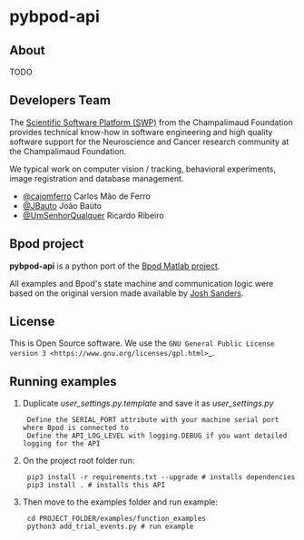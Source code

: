 # pybpod-api

## About
TODO

## Developers Team

The [Scientific Software Platform (SWP)](http://research.fchampalimaud.org/en/research/platforms/staff/Scientific%20Software/) from the Champalimaud Foundation provides technical know-how in software engineering and high quality software support for the Neuroscience and Cancer research community at the Champalimaud Foundation.

We typical work on computer vision / tracking, behavioral experiments, image registration and database management.

* [@cajomferro](https://github.com/cajomferro/) Carlos Mão de Ferro
* [@JBauto](https://github.com/JBauto) João Baúto
* [@UmSenhorQualquer](https://github.com/UmSenhorQualquer/) Ricardo Ribeiro

## Bpod project
**pybpod-api** is a python port of the [Bpod Matlab project](https://github.com/sanworks/Bpod). 

All examples and Bpod's state machine and communication logic were based on the original version made available by [Josh Sanders](https://github.com/sanworks).

## License
This is Open Source software. We use the `GNU General Public License version 3 <https://www.gnu.org/licenses/gpl.html>`_.

## Running examples

1. Duplicate *user_settings.py.template* and save it as *user_settings.py*

        Define the SERIAL_PORT attribute with your machine serial port where Bpod is connected to
        Define the API_LOG_LEVEL with logging.DEBUG if you want detailed logging for the API

2. On the project root folder run:
    
        pip3 install -r requirements.txt --upgrade # installs dependencies
        pip3 install . # installs this API
    
3. Then move to the examples folder and run example:
 
        cd PROJECT_FOLDER/examples/function_examples
        python3 add_trial_events.py # run example
